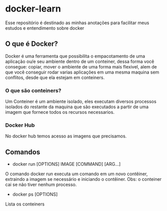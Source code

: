 # docker-learn 

<p>Esse repositório é destinado as minhas anotações para facilitar meus estudos e entendimento sobre docker</p>

## O que é Docker? 

<p>Docker é uma ferramenta que possibilita o empacotamento de uma aplicação ou/e seu ambiente dentro de um conteiner, dessa forma você consegue: copiar, mover o ambiente de uma forma mais flexivel, alem de que você conseguir rodar varias aplicações em uma mesma maquina sem conflitos, desde que ela estejam em conteiners.</p>

### O que são conteiners? 

<p>Um Conteiner é um ambiente isolado, eles executam diversos processos isolados do restante da maquina que são executados a partir de uma imagem que fornece todos os recursos necessarios.</p>

### Docker Hub 

No docker hub temos acesso as imagens que precisamos.

## Comandos 

- docker run [OPTIONS] IMAGE [COMMAND] [ARG...] 

<p>O comando docker run executa um comando em um novo contêiner, extraindo a imagem se necessário e iniciando o contêiner. Obs: o conteiner cai se não tiver nenhum processo.
</p>

- docker ps [OPTIONS]

<p>Lista os conteiners 